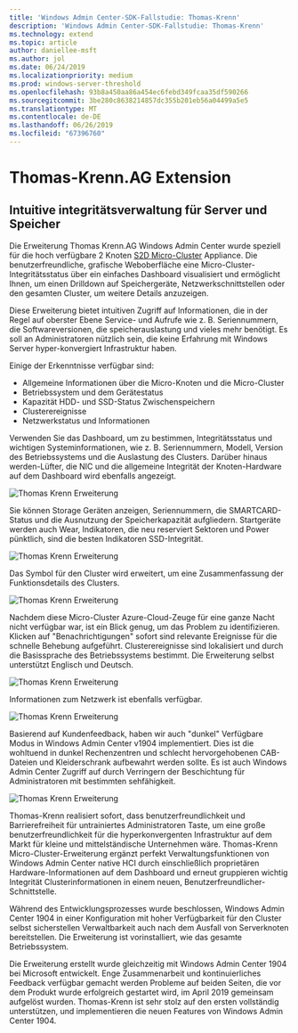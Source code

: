 ```yaml
---
title: 'Windows Admin Center-SDK-Fallstudie: Thomas-Krenn'
description: 'Windows Admin Center-SDK-Fallstudie: Thomas-Krenn'
ms.technology: extend
ms.topic: article
author: daniellee-msft
ms.author: jol
ms.date: 06/24/2019
ms.localizationpriority: medium
ms.prod: windows-server-threshold
ms.openlocfilehash: 93b8a450aa86a454ec6febd349fcaa35df590266
ms.sourcegitcommit: 3be280c8638214857dc355b201eb56a04499a5e5
ms.translationtype: MT
ms.contentlocale: de-DE
ms.lasthandoff: 06/26/2019
ms.locfileid: "67396760"
---
```

# <a name="thomas-krennag-extension"></a>Thomas-Krenn.AG Extension

## <a name="intuitive-server-and-storage-health-management"></a>Intuitive integritätsverwaltung für Server und Speicher

Die Erweiterung Thomas Krenn.AG Windows Admin Center wurde speziell für die hoch verfügbare 2 Knoten [S2D Micro-Cluster](https://www.thomas-krenn.com/en/products/application/software-defined-storage/s2d-micro-cluster.html) Appliance. Die benutzerfreundliche, grafische Weboberfläche eine Micro-Cluster-Integritätsstatus über ein einfaches Dashboard visualisiert und ermöglicht Ihnen, um einen Drilldown auf Speichergeräte, Netzwerkschnittstellen oder den gesamten Cluster, um weitere Details anzuzeigen.

Diese Erweiterung bietet intuitiven Zugriff auf Informationen, die in der Regel auf oberster Ebene Service- und Aufrufe wie z. B. Seriennummern, die Softwareversionen, die speicherauslastung und vieles mehr benötigt. Es soll an Administratoren nützlich sein, die keine Erfahrung mit Windows Server hyper-konvergiert Infrastruktur haben.

Einige der Erkenntnisse verfügbar sind:
- Allgemeine Informationen über die Micro-Knoten und die Micro-Cluster
- Betriebssystem und dem Gerätestatus
- Kapazität HDD- und SSD-Status Zwischenspeichern
- Clusterereignisse
- Netzwerkstatus und Informationen

Verwenden Sie das Dashboard, um zu bestimmen, Integritätsstatus und wichtigen Systeminformationen, wie z. B. Seriennummern, Modell, Version des Betriebssystems und die Auslastung des Clusters. Darüber hinaus werden-Lüfter, die NIC und die allgemeine Integrität der Knoten-Hardware auf dem Dashboard wird ebenfalls angezeigt.

![Thomas Krenn Erweiterung](../../media/extend-case-study-thomas-krenn/thomas-krenn-1.png)

Sie können Storage Geräten anzeigen, Seriennummern, die SMARTCARD-Status und die Ausnutzung der Speicherkapazität aufgliedern. Startgeräte werden auch Wear, Indikatoren, die neu reserviert Sektoren und Power pünktlich, sind die besten Indikatoren SSD-Integrität.

![Thomas Krenn Erweiterung](../../media/extend-case-study-thomas-krenn/thomas-krenn-2.png)

Das Symbol für den Cluster wird erweitert, um eine Zusammenfassung der Funktionsdetails des Clusters.

![Thomas Krenn Erweiterung](../../media/extend-case-study-thomas-krenn/thomas-krenn-3.png)

Nachdem diese Micro-Cluster Azure-Cloud-Zeuge für eine ganze Nacht nicht verfügbar war, ist ein Blick genug, um das Problem zu identifizieren. Klicken auf "Benachrichtigungen" sofort sind relevante Ereignisse für die schnelle Behebung aufgeführt. Clusterereignisse sind lokalisiert und durch die Basissprache des Betriebssystems bestimmt. Die Erweiterung selbst unterstützt Englisch und Deutsch.

![Thomas Krenn Erweiterung](../../media/extend-case-study-thomas-krenn/thomas-krenn-4.png)

Informationen zum Netzwerk ist ebenfalls verfügbar.

![Thomas Krenn Erweiterung](../../media/extend-case-study-thomas-krenn/thomas-krenn-5.png)

Basierend auf Kundenfeedback, haben wir auch "dunkel" Verfügbare Modus in Windows Admin Center v1904 implementiert. Dies ist die wohltuend in dunkel Rechenzentren und schlecht hervorgehobenen CAB-Dateien und Kleiderschrank aufbewahrt werden sollte. Es ist auch Windows Admin Center Zugriff auf durch Verringern der Beschichtung für Administratoren mit bestimmten sehfähigkeit.

![Thomas Krenn Erweiterung](../../media/extend-case-study-thomas-krenn/thomas-krenn-6.png)

Thomas-Krenn realisiert sofort, dass benutzerfreundlichkeit und Barrierefreiheit für untrainiertes Administratoren Taste, um eine große benutzerfreundlichkeit für die hyperkonvergenten Infrastruktur auf dem Markt für kleine und mittelständische Unternehmen wäre. Thomas-Krenn Micro-Cluster-Erweiterung ergänzt perfekt Verwaltungsfunktionen von Windows Admin Center native HCI durch einschließlich proprietären Hardware-Informationen auf dem Dashboard und erneut gruppieren wichtig Integrität Clusterinformationen in einem neuen, Benutzerfreundlicher-Schnittstelle.

Während des Entwicklungsprozesses wurde beschlossen, Windows Admin Center 1904 in einer Konfiguration mit hoher Verfügbarkeit für den Cluster selbst sicherstellen Verwaltbarkeit auch nach dem Ausfall von Serverknoten bereitstellen. Die Erweiterung ist vorinstalliert, wie das gesamte Betriebssystem.

Die Erweiterung erstellt wurde gleichzeitig mit Windows Admin Center 1904 bei Microsoft entwickelt. Enge Zusammenarbeit und kontinuierliches Feedback verfügbar gemacht werden Probleme auf beiden Seiten, die vor dem Produkt wurde erfolgreich gestartet wird, im April 2019 gemeinsam aufgelöst wurden. Thomas-Krenn ist sehr stolz auf den ersten vollständig unterstützen, und implementieren die neuen Features von Windows Admin Center 1904.
